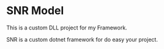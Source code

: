 # SNR Model
This is a custom DLL project for my Framework.

SNR is a custom dotnet framework for do easy your project.